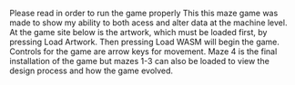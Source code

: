 Please read in order to run the game properly
This this maze game was made to show my ability to both acess and alter data at the machine level. 
At the game site below is the artwork, which must be loaded first, by pressing Load Artwork.
Then pressing Load WASM will begin the game. 
Controls for the game are arrow keys for movement.
Maze 4 is the final installation of the game but mazes 1-3 can also be loaded to view the design process and how the game evolved.
